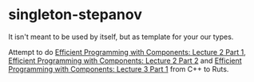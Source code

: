 # singleton-stepanov

It isn't meant to be used by itself, but as template for your our types.

Attempt to do [Efficient Programming with Components: Lecture 2 Part 1](https://www.youtube.com/watch?v=FUMPsmKnKv8), [Efficient Programming with Components: Lecture 2 Part 2](https://www.youtube.com/watch?v=B5yiLvaxPS4) and [Efficient Programming with Components: Lecture 3 Part 1](https://www.youtube.com/watch?v=sp_IBYVqMeQ) from C++ to Ruts.
